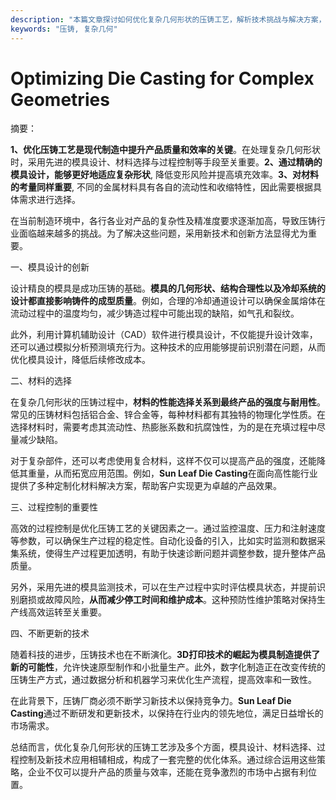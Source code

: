 ```yaml
---
description: "本篇文章探讨如何优化复杂几何形状的压铸工艺，解析技术挑战与解决方案，适合工程师和制造业相关人员。"
keywords: "压铸, 复杂几何"
---
```

# Optimizing Die Casting for Complex Geometries

摘要： 

**1、优化压铸工艺是现代制造中提升产品质量和效率的关键**。在处理复杂几何形状时，采用先进的模具设计、材料选择与过程控制等手段至关重要。**2、通过精确的模具设计，能够更好地适应复杂形状**, 降低变形风险并提高填充效率。**3、对材料的考量同样重要**, 不同的金属材料具有各自的流动性和收缩特性，因此需要根据具体需求进行选择。

在当前制造环境中，各行各业对产品的复杂性及精准度要求逐渐加高，导致压铸行业面临越来越多的挑战。为了解决这些问题，采用新技术和创新方法显得尤为重要。

一、模具设计的创新 

设计精良的模具是成功压铸的基础。**模具的几何形状、结构合理性以及冷却系统的设计都直接影响铸件的成型质量**。例如，合理的冷却通道设计可以确保金属熔体在流动过程中的温度均匀，减少铸造过程中可能出现的缺陷，如气孔和裂纹。

此外，利用计算机辅助设计（CAD）软件进行模具设计，不仅能提升设计效率，还可以通过模拟分析预测填充行为。这种技术的应用能够提前识别潜在问题，从而优化模具设计，降低后续修改成本。

二、材料的选择 

在复杂几何形状的压铸过程中，**材料的性能选择关系到最终产品的强度与耐用性**。常见的压铸材料包括铝合金、锌合金等，每种材料都有其独特的物理化学性质。在选择材料时，需要考虑其流动性、热膨胀系数和抗腐蚀性，为的是在充填过程中尽量减少缺陷。

对于复杂部件，还可以考虑使用复合材料，这样不仅可以提高产品的强度，还能降低其重量，从而拓宽应用范围。例如，**Sun Leaf Die Casting**在面向高性能行业提供了多种定制化材料解决方案，帮助客户实现更为卓越的产品效果。

三、过程控制的重要性 

高效的过程控制是优化压铸工艺的关键因素之一。通过监控温度、压力和注射速度等参数，可以确保生产过程的稳定性。自动化设备的引入，比如实时监测和数据采集系统，使得生产过程更加透明，有助于快速诊断问题并调整参数，提升整体产品质量。

另外，采用先进的模具监测技术，可以在生产过程中实时评估模具状态，并提前识别磨损或故障风险，**从而减少停工时间和维护成本**。这种预防性维护策略对保持生产线高效运转至关重要。

四、不断更新的技术 

随着科技的进步，压铸技术也在不断演化。**3D打印技术的崛起为模具制造提供了新的可能性**，允许快速原型制作和小批量生产。此外，数字化制造正在改变传统的压铸生产方式，通过数据分析和机器学习来优化生产流程，提高效率和一致性。

在此背景下，压铸厂商必须不断学习新技术以保持竞争力。**Sun Leaf Die Casting**通过不断研发和更新技术，以保持在行业内的领先地位，满足日益增长的市场需求。

总结而言，优化复杂几何形状的压铸工艺涉及多个方面，模具设计、材料选择、过程控制及新技术应用相辅相成，构成了一套完整的优化体系。通过综合运用这些策略，企业不仅可以提升产品的质量与效率，还能在竞争激烈的市场中占据有利位置。
